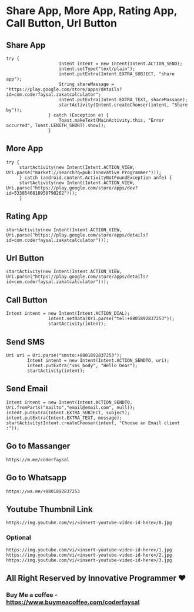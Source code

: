 # Share App, More App, Rating App, Call Button, Url Button

## Share App

```
try {
                    Intent intent = new Intent(Intent.ACTION_SEND);
                    intent.setType("text/plain");
                    intent.putExtra(Intent.EXTRA_SUBJECT, "share app");
                    String shareMassage = "https://play.google.com/store/apps/details?id=com.coderfaysal.zakatcalculator";
                    intent.putExtra(Intent.EXTRA_TEXT, shareMassage);
                    startActivity(Intent.createChooser(intent, "Share by"));
                } catch (Exception e) {
                    Toast.makeText(MainActivity.this, "Error occurred", Toast.LENGTH_SHORT).show();
                }
```

## More App

```
try {
     startActivity(new Intent(Intent.ACTION_VIEW, Uri.parse("market://search?q=pub:Innovative Programmer")));
     } catch (android.content.ActivityNotFoundException anfe) {
     startActivity(new Intent(Intent.ACTION_VIEW, Uri.parse("https://play.google.com/store/apps/dev?id=5338546810958790262")));
     }
```

## Rating App

```
startActivity(new Intent(Intent.ACTION_VIEW, Uri.parse("https://play.google.com/store/apps/details?id=com.coderfaysal.zakatcalculator")));
```


## Url Button

```
startActivity(new Intent(Intent.ACTION_VIEW, Uri.parse("https://play.google.com/store/apps/details?id=com.coderfaysal.zakatcalculator")));
```


## Call Button

```
Intent intent = new Intent(Intent.ACTION_DIAL);
                intent.setData(Uri.parse("tel:+8801892837253"));
                startActivity(intent);
```


## Send SMS

```
Uri uri = Uri.parse("smsto:+8801892837253");
        Intent intent = new Intent(Intent.ACTION_SENDTO, uri);
        intent.putExtra("sms_body", "Hello Dear");  
        startActivity(intent);
```


## Send Email

```
Intent intent = new Intent(Intent.ACTION_SENDTO, Uri.fromParts("mailto","email@email.com", null));
intent.putExtra(Intent.EXTRA_SUBJECT, subject);
intent.putExtra(Intent.EXTRA_TEXT, message);
startActivity(Intent.createChooser(intent, "Choose an Email client :"));
```


## Go to Massanger

```
https://m.me/coderfaysal
```


## Go to Whatsapp

```
https://wa.me/+8801892837253
```


## Youtube Thumbnil Link

```
https://img.youtube.com/vi/<insert-youtube-video-id-here>/0.jpg
```


### Optional

```
https://img.youtube.com/vi/<insert-youtube-video-id-here>/1.jpg
https://img.youtube.com/vi/<insert-youtube-video-id-here>/2.jpg
https://img.youtube.com/vi/<insert-youtube-video-id-here>/3.jpg
```




## All Right Reserved by Innovative Programmer ❤️
### Buy Me a coffee - https://www.buymeacoffee.com/coderfaysal











